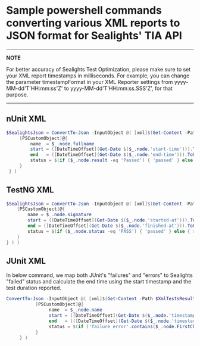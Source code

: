 # Sample powershell commands converting various XML reports to JSON format for Sealights' TIA API

---
**NOTE**

For better accuracy of Sealights Test Optimization, please make sure to set your XML report timestamps in milliseconds. 
For example, you can change the parameter timestampFormat in your XML Reporter settings from yyyy-MM-dd'T'HH:mm:ss'Z' to yyyy-MM-dd'T'HH:mm:ss.SSS'Z', for that purpose.

---

## nUnit XML 
```powershell
$SealightsJson = ConvertTo-Json -InputObject @( [xml]$(Get-Content -Path $XmlTestsResultsFile) | Select-Xml -XPath "//test-case" | foreach {
     [PSCustomObject]@{
         name  = $_.node.fullname
		 start = ([DateTimeOffset](Get-Date $($_.node.'start-time'))).ToUnixTimeMilliseconds()
		 end   = ([DateTimeOffset](Get-Date $($_.node.'end-time'))).ToUnixTimeMilliseconds()
		 status = $(if ($_.node.result -eq 'Passed') { 'passed' } else { $(if ($_.node.result -eq 'Skipped') { 'skipped' } else { 'failed' }) })
     }
 } )
 ```
 
## TestNG XML 
```powershell
$SealightsJson = ConvertTo-Json -InputObject @( [xml]$(Get-Content -Path $XmlTestsResultsFile) | Select-Xml -XPath "//test-method" |foreach {
    [PSCustomObject]@{
        name = $_.node.signature
		start = ([DateTimeOffset](Get-Date $($_.node.'started-at'))).ToUnixTimeMilliseconds()
		end = ([DateTimeOffset](Get-Date $($_.node.'finished-at'))).ToUnixTimeMilliseconds()
		status = $(if ($_.node.status -eq 'PASS') { 'passed' } else { $(if ($_.node.status -eq 'FAIL') { 'failed' } else { 'skipped' }) })
    }
} ) )
 ```

## JUnit XML 
In below command, we map both JUnit's "failures" and "errors" to Sealights "failed" status and calculate the end time using the start timestamp and the test duration reported.
```powershell
ConvertTo-Json -InputObject @( [xml]$(Get-Content -Path $XmlTestsResultsFile) | Select-Xml -XPath "//testcase" | foreach {
           [PSCustomObject]@{
                name  = $_.node.name
                start = ([DateTimeOffset](Get-Date $($_.node.'timestamp'))).ToUnixTimeMilliseconds()
                end   = (([DateTimeOffset](Get-Date $($_.node.'timestamp'))).AddSeconds([double] $_.node.'time')).ToUnixTimeMilliseconds()
                status = $(if ('failure error'.contains($_.node.FirstChild.name)) { 'failed' } else { $(if ($_.node.FirstChild.name -eq 'skipped') { 'skipped' } else { 'passed' }) })
           }
     } )
 ```
